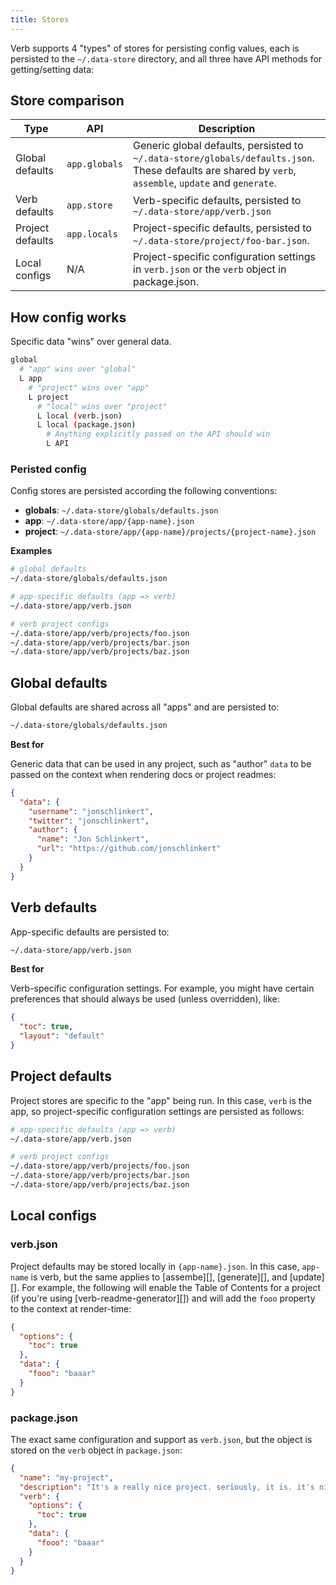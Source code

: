 ```yaml
---
title: Stores 
---
```


Verb supports 4 "types" of stores for persisting config values, each is persisted to the `~/.data-store` directory, and all three have API methods for getting/setting data:

## Store comparison

**Type** | **API** | **Description**
--- | --- | ---
Global defaults | `app.globals` | Generic global defaults, persisted to `~/.data-store/globals/defaults.json`. These defaults are shared by `verb`, `assemble`, `update` and `generate`. 
Verb defaults | `app.store` | Verb-specific defaults, persisted to `~/.data-store/app/verb.json`
Project defaults | `app.locals` | Project-specific defaults, persisted to `~/.data-store/project/foo-bar.json`. 
Local configs | N/A | Project-specific configuration settings in `verb.json` or the `verb` object in package.json. 

## How config works

Specific data "wins" over general data. 

```sh
global
  # "app" wins over "global"
  L app
    # "project" wins over "app"
    L project 
      # "local" wins over "project"
      L local (verb.json)
      L local (package.json)
        # Anything explicitly passed on the API should win
        L API 
```

### Peristed config

Config stores are persisted according the following conventions:

- **globals**: `~/.data-store/globals/defaults.json`
- **app**: `~/.data-store/app/{app-name}.json`
- **project**: `~/.data-store/app/{app-name}/projects/{project-name}.json`


**Examples**

```sh
# global defaults 
~/.data-store/globals/defaults.json

# app-specific defaults (app => verb)
~/.data-store/app/verb.json

# verb project configs
~/.data-store/app/verb/projects/foo.json
~/.data-store/app/verb/projects/bar.json
~/.data-store/app/verb/projects/baz.json
```


## Global defaults

Global defaults are shared across all "apps" and are persisted to:

```sh
~/.data-store/globals/defaults.json
```

**Best for**

Generic data that can be used in any project, such as "author" `data` to be passed on the context when rendering docs or project readmes:

```json
{
  "data": {
    "username": "jonschlinkert",
    "twitter": "jonschlinkert",
    "author": {
      "name": "Jon Schlinkert",
      "url": "https://github.com/jonschlinkert"
    }
  }
}
```

## Verb defaults

App-specific defaults are persisted to:

```sh
~/.data-store/app/verb.json
```

**Best for**

Verb-specific configuration settings. For example, you might have certain preferences that should always be used (unless overridden), like:

```json
{
  "toc": true,
  "layout": "default"
}
```

## Project defaults

Project stores are specific to the "app" being run. In this case, `verb` is the app, so project-specific configuration settings are persisted as follows:

```sh
# app-specific defaults (app => verb)
~/.data-store/app/verb.json

# verb project configs
~/.data-store/app/verb/projects/foo.json
~/.data-store/app/verb/projects/bar.json
~/.data-store/app/verb/projects/baz.json
```

## Local configs

### verb.json

Project defaults may be stored locally in `{app-name}.json`. In this case, `app-name` is verb, but the same applies to [assembe][], [generate][], and [update][].
For example, the following will enable the Table of Contents for a project (if you're using [verb-readme-generator][]) and will add the `fooo` property to the context at render-time:

```json
{
  "options": {
    "toc": true
  },
  "data": {
    "fooo": "baaar"
  }
}
```

### package.json

The exact same configuration and support as `verb.json`, but the object is stored on the `verb` object in `package.json`:

```json
{
  "name": "my-project",
  "description": "It's a really nice project. seriously, it is. it's nice. reaaaly nice.",
  "verb": {
    "options": {
      "toc": true
    },
    "data": {
      "fooo": "baaar"
    }
  }
}
```

